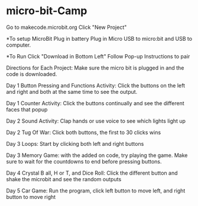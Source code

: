 # micro-bit-Camp
Go to makecode.microbit.org
Click "New Project"

*To setup MicroBit
Plug in battery
Plug in Micro USB to micro:bit and USB to computer. 

*To Run
Click "Download in Bottom Left"
Follow Pop-up Instructions to pair

Directions for Each Project:
Make sure the micro bit is plugged in and the code is downloaded.

Day 1 Button Pressing and Functions Activity:
  Click the buttons on the left and right and both at the same time to see the output.

Day 1 Counter Activity:
  Click the buttons continually and see the different faces that popup

Day 2 Sound Activity:
  Clap hands or use voice to see which lights light up

Day 2 Tug Of War:
  Click both buttons, the first to 30 clicks wins

Day 3 Loops: 
  Start by clicking both left and right buttons

Day 3 Memory Game:
  with the added on code, try playing the game. Make sure to wait for the countdowns to end before pressing buttons. 

Day 4 Crystal B all, H or T, and Dice Roll:
  Click the different button and shake the microbit and see the random outputs

Day 5 Car Game:
  Run the program, click left button to move left, and right button to move right
  
